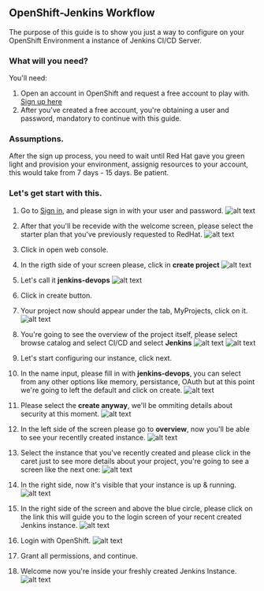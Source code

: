 ## OpenShift-Jenkins Workflow

The purpose of this guide is to show you just a way to configure on your OpenShift Environment a instance of Jenkins CI/CD Server.

### What will you need?

You'll need:
1. Open an account in OpenShift and request a free account to play with.
[Sign up here](https://www.openshift.com/trial/)
2. After you've created a free account, you're obtaining a user and password, mandatory to continue with this guide.

### Assumptions.
After the sign up process, you need to wait until Red Hat gave you green light and provision your environment, assignig resources to your account, this would take from 7 days - 15 days. Be patient.

### Let's get start with this.
1. Go to [Sign in](https://www.openshift.com/trial/), and please sign in with your user and password.
![alt text](https://github.com/rkobismarck/open-shift-jenkins-pipeline/blob/master/media-content/open-shift-1.png "LogIn")


2. After that you'll be recevide with the welcome screen, please select the starter plan that you've previously requested to RedHat.
![alt text](https://github.com/rkobismarck/open-shift-jenkins-pipeline/blob/master/media-content/open-shift-2.png "Starter Plan Select")
3. Click in open web console.
4. In the rigth side of your screen please, click in **create project**
![alt text](https://github.com/rkobismarck/open-shift-jenkins-pipeline/blob/master/media-content/open-shift-3.png "Create Project")

5. Let's call it **jenkins-devops**
![alt text](https://github.com/rkobismarck/open-shift-jenkins-pipeline/blob/master/media-content/open-shift-4.png "Naming Project")
6. Click in create button.
7. Your project now should appear under the tab, MyProjects, click on it.
![alt text](https://github.com/rkobismarck/open-shift-jenkins-pipeline/blob/master/media-content/open-shift-5.png "Created Project")
8. You're going to see the overview of the project itself, please select browse catalog and select CI/CD and select **Jenkins**
![alt text](https://github.com/rkobismarck/open-shift-jenkins-pipeline/blob/master/media-content/open-shift-6.png "Browse Catalog")
![alt text](https://github.com/rkobismarck/open-shift-jenkins-pipeline/blob/master/media-content/open-shift-7.png "Select Jenkins")
9. Let's start configuring our instance, click next. 
10. In the name input, please fill in with **jenkins-devops**, you can select from any other options like memory, persistance, OAuth but at this point we're going to left the default and click on create.
![alt text](https://github.com/rkobismarck/open-shift-jenkins-pipeline/blob/master/media-content/open-shift-8.png "Creating Jenkins Instance")
11. Please select the **create anyway**, we'll be ommiting details about security at this moment.
![alt text](https://github.com/rkobismarck/open-shift-jenkins-pipeline/blob/master/media-content/open-shift-9.png "Finished Creation Of Jenkins Instance")
12. In the left side of the screen please go to **overview**, now you'll be able to see your recentlly created instance.
![alt text](https://github.com/rkobismarck/open-shift-jenkins-pipeline/blob/master/media-content/open-shift-10.png "Overview")
13. Select the instance that you've recently created and please click in the caret just to see more details about your project, you're going to see a screen like the next one:
![alt text](https://github.com/rkobismarck/open-shift-jenkins-pipeline/blob/master/media-content/open-shift-11.png "Instance Details")
14. In the right side, now it's visible that your instance is up & running.
![alt text](https://github.com/rkobismarck/open-shift-jenkins-pipeline/blob/master/media-content/open-shift-12.png "Instance Status")
15. In the right side of the screen and above the blue circle, please click on the link this will guide you to the login screen of your recent created Jenkins instance.
![alt text](https://github.com/rkobismarck/open-shift-jenkins-pipeline/blob/master/media-content/open-shift-13.png "Instance URL")
16. Login with OpenShift.
![alt text](https://github.com/rkobismarck/open-shift-jenkins-pipeline/blob/master/media-content/open-shift-14.png "LogIn")
17. Grant all permissions, and continue.
18. Welcome now you're inside your freshly created Jenkins Instance.
![alt text](https://github.com/rkobismarck/open-shift-jenkins-pipeline/blob/master/media-content/open-shift-15.png "Jenkins Welcome")